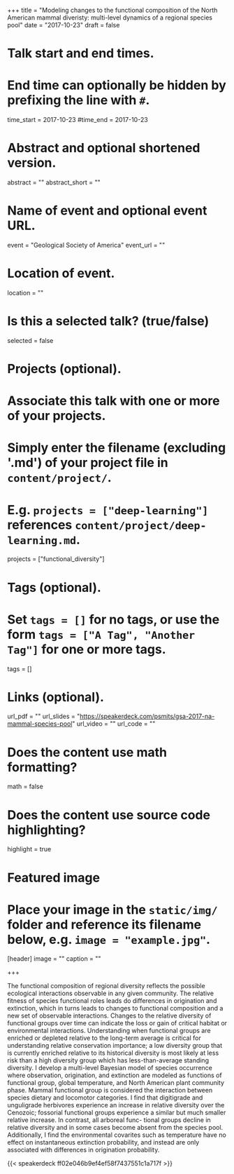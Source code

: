 +++
title = "Modeling changes to the functional composition of the North American mammal diveristy: multi-level dynamics of a regional species pool"
date = "2017-10-23"
draft = false

# Talk start and end times.
#   End time can optionally be hidden by prefixing the line with `#`.
time_start = 2017-10-23
#time_end = 2017-10-23

# Abstract and optional shortened version.
abstract = ""
abstract_short = ""

# Name of event and optional event URL.
event = "Geological Society of America"
event_url = ""

# Location of event.
location = ""

# Is this a selected talk? (true/false)
selected = false

# Projects (optional).
#   Associate this talk with one or more of your projects.
#   Simply enter the filename (excluding '.md') of your project file in `content/project/`.
#   E.g. `projects = ["deep-learning"]` references `content/project/deep-learning.md`.
projects = ["functional_diversity"]

# Tags (optional).
#   Set `tags = []` for no tags, or use the form `tags = ["A Tag", "Another Tag"]` for one or more tags.
tags = []

# Links (optional).
url_pdf = ""
url_slides = "https://speakerdeck.com/psmits/gsa-2017-na-mammal-species-pool"
url_video = ""
url_code = ""

# Does the content use math formatting?
math = false

# Does the content use source code highlighting?
highlight = true

# Featured image
# Place your image in the `static/img/` folder and reference its filename below, e.g. `image = "example.jpg"`.
[header]
image = ""
caption = ""

+++

The functional composition of regional diversity reflects the possible ecological interactions observable in any given community. The relative fitness of species functional roles leads do differences in origination and extinction, which in turns leads to changes to functional composition and a new set of observable interactions. Changes to the relative diversity of functional groups over time can indicate the loss or gain of critical habitat or environmental interactions. Understanding when functional groups are enriched or depleted relative to the long-term average is critical for understanding relative conservation importance; a low diversity group that is currently enriched relative to its historical diversity is most likely at less risk than a high diversity group which has less-than-average standing diversity. I develop a multi-level Bayesian model of species occurrence where observation, origination, and extinction are modeled as functions of functional group, global temperature, and North American plant community phase. Mammal functional group is considered the interaction between species dietary and locomotor categories. I find that digitigrade and unguligrade herbivores experience an increase in relative diversity over the Cenozoic; fossorial functional groups experience a similar but much smaller relative increase. In contrast, all arboreal func- tional groups decline in relative diversity and in some cases become absent from the species pool. Additionally, I find the environmental covarites such as temperature have no effect on instantaneous extinction probability, and instead are only associated with differences in origination probability.

{{< speakerdeck ff02e046b9ef4ef58f7437551c1a717f >}}

